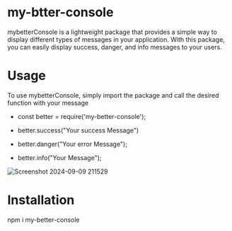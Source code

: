 # my-btter-console

mybetterConsole is a lightweight package that provides a simple way to display different types of messages in your application. With this package, you can easily display success, danger, and info messages to your users.


# Usage
To use mybetterConsole, simply import the package and call the desired function with your message

- const better = require('my-better-console');

- better.success("Your success Message")
  
- better.danger("Your error Message");

- better.info("Your Message");

![Screenshot 2024-09-09 211529](https://github.com/user-attachments/assets/7275e8b6-d9c7-4199-b364-5a609f751e19)


# Installation

npm i my-better-console
